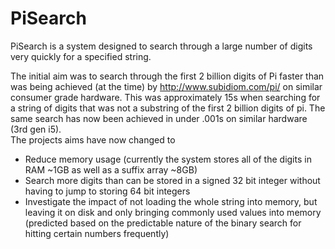 PiSearch
========
PiSearch is a system designed to search through a large number of digits very quickly for a specified string.  
  
The initial aim was to search through the first 2 billion digits of Pi faster than was being achieved (at the time) by http://www.subidiom.com/pi/ on similar consumer grade hardware. This was approximately 15s when searching for a string of digits that was not a substring of the first 2 billion digits of pi. The same search has now been achieved in under .001s on similar hardware (3rd gen i5).  
The projects aims have now changed to  
- Reduce memory usage (currently the system stores all of the digits in RAM ~1GB as well as a suffix array ~8GB)
- Search more digits than can be stored in a signed 32 bit integer without having to jump to storing 64 bit integers
- Investigate the impact of not loading the whole string into memory, but leaving it on disk and only bringing commonly used values into memory (predicted based on the predictable nature of the binary search for hitting certain numbers frequently)
